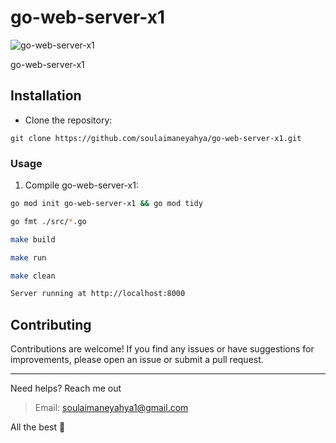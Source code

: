 # go-web-server-x1

<img alt="go-web-server-x1" />

go-web-server-x1

## Installation

- Clone the repository:

```shell
git clone https://github.com/soulaimaneyahya/go-web-server-x1.git
```

### Usage

1. Compile go-web-server-x1:

```sh
go mod init go-web-server-x1 && go mod tidy
```

```sh
go fmt ./src/*.go
```

```sh
make build
```

```sh
make run
```

```sh
make clean
```

```sh
Server running at http://localhost:8000
```

## Contributing

Contributions are welcome! If you find any issues or have suggestions for improvements, please open an issue or submit a pull request.

----- 
Need helps? Reach me out

> Email: soulaimaneyahya1@gmail.com

All the best :beer:
